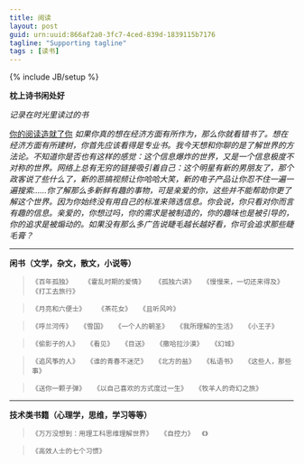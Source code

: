 ```yaml
---
title: 阅读
layout: post
guid: urn:uuid:866af2a0-3fc7-4ced-839d-1839115b7176
tagline: "Supporting tagline"
tags : [读书]
---
```

{% include JB/setup %}

**枕上诗书闲处好**

*记录在时光里读过的书*

[你的阅读造就了你](http://book.meiriyiwen.com/book/chapter/?bid=45&cid=527) *如果你真的想在经济方面有所作为，那么你就看错书了。想在经济方面有所建树，你首先应该看得是专业书。我今天想和你聊的是了解世界的方法论。不知道你是否也有这样的感觉：这个信息爆炸的世界，又是一个信息极度不对称的世界。网络上总有无穷的链接吸引着自己：这个明星有新的男朋友了，那个政客说了些什么了，新的恶搞视频让你哈哈大笑，新的电子产品让你忍不住一遍一遍搜索……你了解那么多新鲜有趣的事物，可是亲爱的你，这些并不能帮助你更了解这个世界。因为你始终没有用自己的标准来筛选信息。你会说，你只看对你而言有趣的信息。亲爱的，你想过吗，你的需求是被制造的，你的趣味也是被引导的，你的追求是被煽动的。如果没有那么多广告说睫毛越长越好看，你可会追求那些睫毛膏？*


----------
**闲书（文学，杂文，散文，小说等）**

> `《百年孤独》` &emsp; `《霍乱时期的爱情》`&emsp; `《孤独六讲》`&emsp;`《慢慢来，一切还来得及》`&emsp;`《打工去旅行》`

> `《月亮和六便士》` &emsp; `《茶花女》`&emsp;`《且听风吟》`

> `《呼兰河传》`&emsp;`《雪国》`&emsp;`《一个人的朝圣》`&emsp;`《我所理解的生活》`&emsp;`《小王子》`

>`《偷影子的人》`&emsp;`《看见》`&emsp;`《目送》`&emsp;`《撒哈拉沙漠》`&emsp;`《幻城》`   

> `《追风筝的人》`&emsp;`《谁的青春不迷茫》`&emsp;`《北方的盐》`&emsp;`《私语书》`&emsp;`《这些人，那些事》`

> `《送你一颗子弹》`&emsp;`《以自己喜欢的方式度过一生》`&emsp;`《牧羊人的奇幻之旅》`



----------

**技术类书籍（心理学，思维，学习等等）**

> `《万万没想到：用理工科思维理解世界》`&emsp;`《自控力》`&emsp;`《》`

> `《高效人士的七个习惯》`


	
